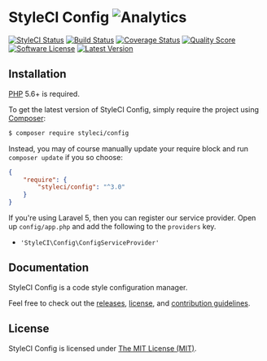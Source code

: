 # StyleCI Config ![Analytics](https://ga-beacon.appspot.com/UA-60053271-6/StyleCI/Config?pixel)


<a href="https://styleci.io/repos/31083471"><img src="https://styleci.io/repos/31083471/shield" alt="StyleCI Status"></img></a>
<a href="https://travis-ci.org/StyleCI/Config"><img src="https://img.shields.io/travis/StyleCI/Config/master.svg?style=flat-square" alt="Build Status"></img></a>
<a href="https://scrutinizer-ci.com/g/StyleCI/Config/code-structure"><img src="https://img.shields.io/scrutinizer/coverage/g/StyleCI/Config.svg?style=flat-square" alt="Coverage Status"></img></a>
<a href="https://scrutinizer-ci.com/g/StyleCI/Config"><img src="https://img.shields.io/scrutinizer/g/StyleCI/Config.svg?style=flat-square" alt="Quality Score"></img></a>
<a href="LICENSE"><img src="https://img.shields.io/badge/license-MIT-brightgreen.svg?style=flat-square" alt="Software License"></img></a>
<a href="https://github.com/StyleCI/Config/releases"><img src="https://img.shields.io/github/release/StyleCI/Config.svg?style=flat-square" alt="Latest Version"></img></a>


## Installation

[PHP](https://php.net) 5.6+ is required.

To get the latest version of StyleCI Config, simply require the project using [Composer](https://getcomposer.org):

```bash
$ composer require styleci/config
```

Instead, you may of course manually update your require block and run `composer update` if you so choose:

```json
{
    "require": {
        "styleci/config": "^3.0"
    }
}
```

If you're using Laravel 5, then you can register our service provider. Open up `config/app.php` and add the following to the `providers` key.

* `'StyleCI\Config\ConfigServiceProvider'`


## Documentation

StyleCI Config is a code style configuration manager.

Feel free to check out the [releases](https://github.com/StyleCI/Config/releases), [license](LICENSE), and [contribution guidelines](CONTRIBUTING.md).


## License

StyleCI Config is licensed under [The MIT License (MIT)](LICENSE).
